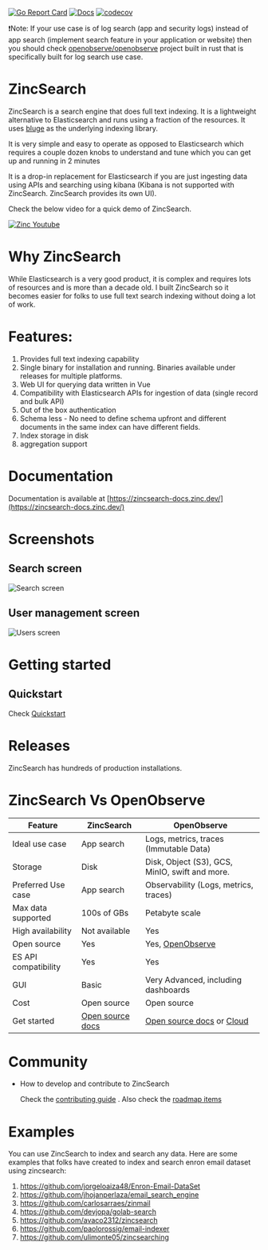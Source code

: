 [![Go Report Card](https://goreportcard.com/badge/github.com/zincsearch/zincsearch)](https://goreportcard.com/report/github.com/zincsearch/zincsearch)
[![Docs](https://img.shields.io/badge/Docs-Docs-green)](https://zincsearch-docs.zinc.dev/) [![codecov](https://codecov.io/github/zincsearch/zincsearch/branch/main/graph/badge.svg)](https://codecov.io/github/zinclabs/zincsearch)

❗Note: If your use case is of log search (app and security logs) instead of app search (implement search feature in your application or website) then you should check [openobserve/openobserve](https://github.com/openobserve/openobserve) project built in rust that is specifically built for log search use case.

# ZincSearch

ZincSearch is a search engine that does full text indexing. It is a lightweight alternative to Elasticsearch and runs using a fraction of the resources. It uses [bluge](https://github.com/blugelabs/bluge) as the underlying indexing library.

It is very simple and easy to operate as opposed to Elasticsearch which requires a couple dozen knobs to understand and tune which you can get up and running in 2 minutes

It is a drop-in replacement for Elasticsearch if you are just ingesting data using APIs and searching using kibana (Kibana is not supported with ZincSearch. ZincSearch provides its own UI).

Check the below video for a quick demo of ZincSearch.

[![Zinc Youtube](./screenshots/zinc-youtube.jpg)](https://www.youtube.com/watch?v=aZXtuVjt1ow)

# Why ZincSearch

While Elasticsearch is a very good product, it is complex and requires lots of resources and is more than a decade old. I built ZincSearch so it becomes easier for folks to use full text search indexing without doing a lot of work.

# Features:

1. Provides full text indexing capability
2. Single binary for installation and running. Binaries available under releases for multiple platforms.
3. Web UI for querying data written in Vue
4. Compatibility with Elasticsearch APIs for ingestion of data (single record and bulk API)
5. Out of the box authentication
6. Schema less - No need to define schema upfront and different documents in the same index can have different fields.
7. Index storage in disk
8. aggregation support

# Documentation

Documentation is available at [https://zincsearch-docs.zinc.dev/](https://zincsearch-docs.zinc.dev/)

# Screenshots

## Search screen

![Search screen](./screenshots/search_screen.jpg)

## User management screen

![Users screen](./screenshots/users_screen.jpg)

# Getting started

## Quickstart

Check [Quickstart](https://zincsearch-docs.zinc.dev/quickstart/)

# Releases

ZincSearch has hundreds of production installations.

# ZincSearch Vs OpenObserve

| Feature              | ZincSearch                                                       | OpenObserve                                                                               |
| -------------------- | ---------------------------------------------------------------- | ----------------------------------------------------------------------------------------- |
| Ideal use case       | App search                                                       | Logs, metrics, traces (Immutable Data)                                                    |
| Storage              | Disk                                                             | Disk, Object (S3), GCS, MinIO, swift and more.                                            |
| Preferred Use case   | App search                                                       | Observability (Logs, metrics, traces)                                                     |
| Max data supported   | 100s of GBs                                                      | Petabyte scale                                                                            |
| High availability    | Not available                                                    | Yes                                                                                       |
| Open source          | Yes                                                              | Yes, [OpenObserve](https://github.com/openobserve/openobserve)                            |
| ES API compatibility | Yes                                                              | Yes                                                                                       |
| GUI                  | Basic                                                            | Very Advanced, including dashboards                                                       |
| Cost                 | Open source                                                      | Open source                                                                               |
| Get started          | [Open source docs](https://zincsearch-docs.zinc.dev/quickstart/) | [Open source docs](https://openobserve.ai/docs) or [Cloud](https://cloud.openobserve.ai) |

# Community

- How to develop and contribute to ZincSearch

  Check the [contributing guide](./CONTRIBUTING.md) . Also check the [roadmap items](https://github.com/orgs/zinclabs/projects/3)

# Examples

You can use ZincSearch to index and search any data. Here are some examples that folks have created to index and search enron email dataset using zincsearch:

1. https://github.com/jorgeloaiza48/Enron-Email-DataSet
1. https://github.com/jhojanperlaza/email_search_engine
1. https://github.com/carlosarraes/zinmail
1. https://github.com/devjopa/golab-search
1. https://github.com/avaco2312/zincsearch
1. https://github.com/paolorossig/email-indexer
1. https://github.com/ulimonte05/zincsearching
